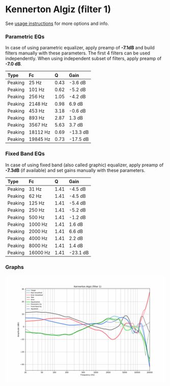 # Kennerton Algiz (filter 1)
See [usage instructions](https://github.com/jaakkopasanen/AutoEq#usage) for more options and info.

### Parametric EQs
In case of using parametric equalizer, apply preamp of **-7.1dB** and build filters manually
with these parameters. The first 4 filters can be used independently.
When using independent subset of filters, apply preamp of **-7.0 dB**.

| Type    | Fc       |    Q | Gain     |
|:--------|:---------|:-----|:---------|
| Peaking | 25 Hz    | 0.43 | -3.6 dB  |
| Peaking | 101 Hz   | 0.62 | -5.2 dB  |
| Peaking | 256 Hz   | 1.05 | -4.2 dB  |
| Peaking | 2148 Hz  | 0.98 | 6.9 dB   |
| Peaking | 453 Hz   | 3.18 | -0.6 dB  |
| Peaking | 893 Hz   | 2.87 | 1.3 dB   |
| Peaking | 3567 Hz  | 5.63 | 3.7 dB   |
| Peaking | 18112 Hz | 0.69 | -13.3 dB |
| Peaking | 19845 Hz | 0.73 | -17.5 dB |

### Fixed Band EQs
In case of using fixed band (also called graphic) equalizer, apply preamp of **-7.3dB**
(if available) and set gains manually with these parameters.

| Type    | Fc       |    Q | Gain     |
|:--------|:---------|:-----|:---------|
| Peaking | 31 Hz    | 1.41 | -4.5 dB  |
| Peaking | 62 Hz    | 1.41 | -4.5 dB  |
| Peaking | 125 Hz   | 1.41 | -5.4 dB  |
| Peaking | 250 Hz   | 1.41 | -5.2 dB  |
| Peaking | 500 Hz   | 1.41 | -1.2 dB  |
| Peaking | 1000 Hz  | 1.41 | 1.6 dB   |
| Peaking | 2000 Hz  | 1.41 | 6.6 dB   |
| Peaking | 4000 Hz  | 1.41 | 2.2 dB   |
| Peaking | 8000 Hz  | 1.41 | 1.4 dB   |
| Peaking | 16000 Hz | 1.41 | -23.1 dB |

### Graphs
![](./Kennerton%20Algiz%20(filter%201).png)